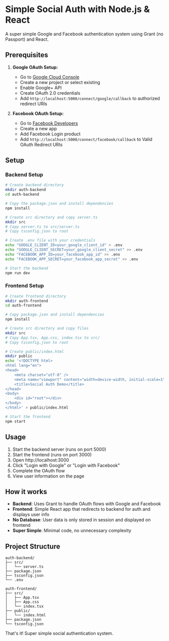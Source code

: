 # Simple Social Auth with Node.js & React

A super simple Google and Facebook authentication system using Grant (no Passport) and React.

## Prerequisites

1. **Google OAuth Setup:**
   - Go to [Google Cloud Console](https://console.cloud.google.com/)
   - Create a new project or select existing
   - Enable Google+ API
   - Create OAuth 2.0 credentials
   - Add `http://localhost:5000/connect/google/callback` to authorized redirect URIs

2. **Facebook OAuth Setup:**
   - Go to [Facebook Developers](https://developers.facebook.com/)
   - Create a new app
   - Add Facebook Login product
   - Add `http://localhost:5000/connect/facebook/callback` to Valid OAuth Redirect URIs

## Setup

### Backend Setup
```bash
# Create backend directory
mkdir auth-backend
cd auth-backend

# Copy the package.json and install dependencies
npm install

# Create src directory and copy server.ts
mkdir src
# Copy server.ts to src/server.ts
# Copy tsconfig.json to root

# Create .env file with your credentials
echo "GOOGLE_CLIENT_ID=your_google_client_id" > .env
echo "GOOGLE_CLIENT_SECRET=your_google_client_secret" >> .env
echo "FACEBOOK_APP_ID=your_facebook_app_id" >> .env
echo "FACEBOOK_APP_SECRET=your_facebook_app_secret" >> .env

# Start the backend
npm run dev
```

### Frontend Setup
```bash
# Create frontend directory
mkdir auth-frontend
cd auth-frontend

# Copy package.json and install dependencies
npm install

# Create src directory and copy files
mkdir src
# Copy App.tsx, App.css, index.tsx to src/
# Copy tsconfig.json to root

# Create public/index.html
mkdir public
echo '<!DOCTYPE html>
<html lang="en">
<head>
    <meta charset="utf-8" />
    <meta name="viewport" content="width=device-width, initial-scale=1" />
    <title>Social Auth Demo</title>
</head>
<body>  
    <div id="root"></div>
</body>
</html>' > public/index.html

# Start the frontend
npm start
```

## Usage

1. Start the backend server (runs on port 5000)
2. Start the frontend (runs on port 3000)
3. Open http://localhost:3000
4. Click "Login with Google" or "Login with Facebook"
5. Complete the OAuth flow
6. View user information on the page

## How it works

- **Backend**: Uses Grant to handle OAuth flows with Google and Facebook
- **Frontend**: Simple React app that redirects to backend for auth and displays user info
- **No Database**: User data is only stored in session and displayed on frontend
- **Super Simple**: Minimal code, no unnecessary complexity

## Project Structure

```
auth-backend/
├── src/
│   └── server.ts
├── package.json
├── tsconfig.json
└── .env

auth-frontend/
├── src/
│   ├── App.tsx
│   ├── App.css
│   └── index.tsx
├── public/
│   └── index.html
├── package.json
└── tsconfig.json
```

That's it! Super simple social authentication system.